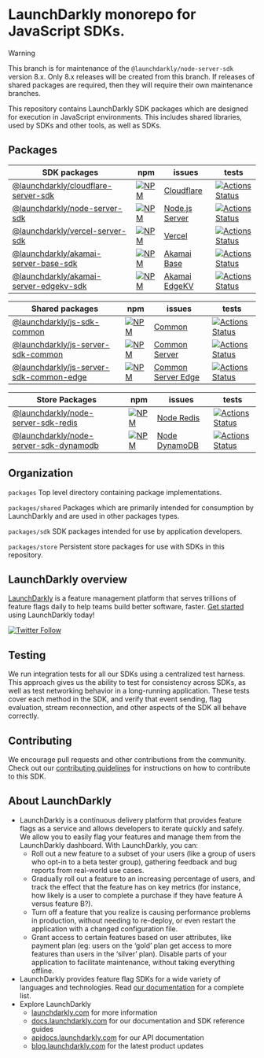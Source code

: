 # LaunchDarkly monorepo for JavaScript SDKs.

> [!WARNING]
> This branch is for maintenance of the `@launchdarkly/node-server-sdk` version 8.x.
> Only 8.x releases will be created from this branch. If releases of shared packages are required, then they will require their own maintenance branches.

This repository contains LaunchDarkly SDK packages which are designed for execution in JavaScript environments.
This includes shared libraries, used by SDKs and other tools, as well as SDKs.

## Packages

| SDK packages                                                                   | npm                                                               | issues                                            | tests                                                                 |
| ------------------------------------------------------------------------------ | ----------------------------------------------------------------- | ------------------------------------------------- | --------------------------------------------------------------------- |
| [@launchdarkly/cloudflare-server-sdk](packages/sdk/cloudflare/README.md)       | [![NPM][sdk-cloudflare-npm-badge]][sdk-cloudflare-npm-link]       | [Cloudflare][package-sdk-cloudflare-issues]       | [![Actions Status][sdk-cloudflare-ci-badge]][sdk-cloudflare-ci]       |
| [@launchdarkly/node-server-sdk](packages/sdk/server-node/README.md)            | [![NPM][sdk-server-node-npm-badge]][sdk-server-node-npm-link]     | [Node.js Server][package-sdk-server-node-issues]  | [![Actions Status][sdk-server-node-ci-badge]][sdk-server-node-ci]     |
| [@launchdarkly/vercel-server-sdk](packages/sdk/vercel/README.md)               | [![NPM][sdk-vercel-npm-badge]][sdk-vercel-npm-link]               | [Vercel][package-sdk-vercel-issues]               | [![Actions Status][sdk-vercel-ci-badge]][sdk-vercel-ci]               |
| [@launchdarkly/akamai-server-base-sdk](packages/sdk/akamai-base/README.md)     | [![NPM][sdk-akamai-base-npm-badge]][sdk-akamai-base-npm-link]     | [Akamai Base][package-sdk-akamai-base-issues]     | [![Actions Status][sdk-akamai-base-ci-badge]][sdk-akamai-base-ci]     |
| [@launchdarkly/akamai-server-edgekv-sdk](packages/sdk/akamai-edgekv/README.md) | [![NPM][sdk-akamai-edgekv-npm-badge]][sdk-akamai-edgekv-npm-link] | [Akamai EdgeKV][package-sdk-akamai-edgekv-issues] | [![Actions Status][sdk-akamai-edgekv-ci-badge]][sdk-akamai-edgekv-ci] |

| Shared packages                                                                      | npm                                                                       | issues                                                      | tests                                                                           |
| ------------------------------------------------------------------------------------ | ------------------------------------------------------------------------- | ----------------------------------------------------------- | ------------------------------------------------------------------------------- |
| [@launchdarkly/js-sdk-common](packages/shared/common/README.md)                      | [![NPM][common-npm-badge]][common-npm-link]                               | [Common][package-shared-common-issues]                      | [![Actions Status][shared-common-ci-badge]][shared-common-ci]                   |
| [@launchdarkly/js-server-sdk-common](packages/shared/sdk-server/README.md)           | [![NPM][js-server-sdk-common-npm-badge]][js-server-sdk-common-npm-link]   | [Common Server][package-shared-sdk-server-issues]           | [![Actions Status][shared-sdk-server-ci-badge]][shared-sdk-server-ci]           |
| [@launchdarkly/js-server-sdk-common-edge](packages/shared/sdk-server-edge/README.md) | [![NPM][js-server-sdk-common-edge-badge]][js-server-sdk-common-edge-link] | [Common Server Edge][package-shared-sdk-server-edge-issues] | [![Actions Status][shared-sdk-server-edge-ci-badge]][shared-sdk-server-edge-ci] |

| Store Packages                                                                              | npm                                                       | issues                                | tests                                                         |
| ------------------------------------------------------------------------------------------- | --------------------------------------------------------- | ------------------------------------- | ------------------------------------------------------------- |
| [@launchdarkly/node-server-sdk-redis](packages/store/node-server-sdk-redis/README.md)       | [![NPM][node-redis-npm-badge]][node-redis-npm-link]       | [Node Redis][node-redis-issues]       | [![Actions Status][node-redis-ci-badge]][node-redis-ci]       |
| [@launchdarkly/node-server-sdk-dynamodb](packages/store/node-server-sdk-dynamodb/README.md) | [![NPM][node-dynamodb-npm-badge]][node-dynamodb-npm-link] | [Node DynamoDB][node-dynamodb-issues] | [![Actions Status][node-dynamodb-ci-badge]][node-dynamodb-ci] |

## Organization

`packages` Top level directory containing package implementations.

`packages/shared` Packages which are primarily intended for consumption by LaunchDarkly and are used in other packages types.

`packages/sdk` SDK packages intended for use by application developers.

`packages/store` Persistent store packages for use with SDKs in this repository.

## LaunchDarkly overview

[LaunchDarkly](https://www.launchdarkly.com) is a feature management platform that serves trillions of feature flags daily to help teams build better software, faster. [Get started](https://docs.launchdarkly.com/home/getting-started) using LaunchDarkly today!

[![Twitter Follow](https://img.shields.io/twitter/follow/launchdarkly.svg?style=social&label=Follow&maxAge=2592000)](https://twitter.com/intent/follow?screen_name=launchdarkly)

## Testing

We run integration tests for all our SDKs using a centralized test harness. This approach gives us the ability to test for consistency across SDKs, as well as test networking behavior in a long-running application. These tests cover each method in the SDK, and verify that event sending, flag evaluation, stream reconnection, and other aspects of the SDK all behave correctly.

## Contributing

We encourage pull requests and other contributions from the community. Check out our [contributing guidelines](CONTRIBUTING.md) for instructions on how to contribute to this SDK.

## About LaunchDarkly

- LaunchDarkly is a continuous delivery platform that provides feature flags as a service and allows developers to iterate quickly and safely. We allow you to easily flag your features and manage them from the LaunchDarkly dashboard. With LaunchDarkly, you can:
  - Roll out a new feature to a subset of your users (like a group of users who opt-in to a beta tester group), gathering feedback and bug reports from real-world use cases.
  - Gradually roll out a feature to an increasing percentage of users, and track the effect that the feature has on key metrics (for instance, how likely is a user to complete a purchase if they have feature A versus feature B?).
  - Turn off a feature that you realize is causing performance problems in production, without needing to re-deploy, or even restart the application with a changed configuration file.
  - Grant access to certain features based on user attributes, like payment plan (eg: users on the ‘gold’ plan get access to more features than users in the ‘silver’ plan). Disable parts of your application to facilitate maintenance, without taking everything offline.
- LaunchDarkly provides feature flag SDKs for a wide variety of languages and technologies. Read [our documentation](https://docs.launchdarkly.com/sdk) for a complete list.
- Explore LaunchDarkly
  - [launchdarkly.com](https://www.launchdarkly.com/ 'LaunchDarkly Main Website') for more information
  - [docs.launchdarkly.com](https://docs.launchdarkly.com/ 'LaunchDarkly Documentation') for our documentation and SDK reference guides
  - [apidocs.launchdarkly.com](https://apidocs.launchdarkly.com/ 'LaunchDarkly API Documentation') for our API documentation
  - [blog.launchdarkly.com](https://blog.launchdarkly.com/ 'LaunchDarkly Blog Documentation') for the latest product updates

[//]: # 'shared/common'
[common-npm-badge]: https://img.shields.io/npm/v/@launchdarkly/js-sdk-common.svg?style=flat-square
[common-npm-link]: https://www.npmjs.com/package/@launchdarkly/js-sdk-common
[shared-common-ci-badge]: https://github.com/launchdarkly/js-core/actions/workflows/common.yml/badge.svg
[shared-common-ci]: https://github.com/launchdarkly/js-core/actions/workflows/common.yml
[package-shared-common-issues]: https://github.com/launchdarkly/js-core/issues?q=is%3Aissue+is%3Aopen+label%3A%22package%3A+shared%2Fcommon%22+
[//]: # 'shared/sdk-server'
[js-server-sdk-common-npm-badge]: https://img.shields.io/npm/v/@launchdarkly/js-server-sdk-common.svg?style=flat-square
[js-server-sdk-common-npm-link]: https://www.npmjs.com/package/@launchdarkly/js-server-sdk-common
[shared-sdk-server-ci-badge]: https://github.com/launchdarkly/js-core/actions/workflows/sdk-server.yml/badge.svg
[shared-sdk-server-ci]: https://github.com/launchdarkly/js-core/actions/workflows/sdk-server.yml
[package-shared-sdk-server-issues]: https://github.com/launchdarkly/js-core/issues?q=is%3Aissue+is%3Aopen+label%3A%22package%3A+shared%2Fsdk-server%22+
[//]: # 'shared/sdk-server-edge'
[js-server-sdk-common-edge-badge]: https://img.shields.io/npm/v/@launchdarkly/js-server-sdk-common-edge.svg?style=flat-square
[js-server-sdk-common-edge-link]: https://www.npmjs.com/package/@launchdarkly/js-server-sdk-common-edge
[shared-sdk-server-edge-ci-badge]: https://github.com/launchdarkly/js-core/actions/workflows/sdk-server-edge.yml/badge.svg
[shared-sdk-server-edge-ci]: https://github.com/launchdarkly/js-core/actions/workflows/sdk-server-edge.yml
[package-shared-sdk-server-edge-issues]: https://github.com/launchdarkly/js-core/issues?q=is%3Aissue+is%3Aopen+label%3A%22package%3A+shared%2Fsdk-server-edge%22+
[//]: # 'sdk/cloudflare'
[sdk-cloudflare-ci-badge]: https://github.com/launchdarkly/js-core/actions/workflows/cloudflare.yml/badge.svg
[sdk-cloudflare-ci]: https://github.com/launchdarkly/js-core/actions/workflows/cloudflare.yml
[sdk-cloudflare-npm-badge]: https://img.shields.io/npm/v/@launchdarkly/cloudflare-server-sdk.svg?style=flat-square
[sdk-cloudflare-npm-link]: https://www.npmjs.com/package/@launchdarkly/cloudflare-server-sdk
[sdk-cloudflare-ghp-badge]: https://img.shields.io/static/v1?label=GitHub+Pages&message=API+reference&color=00add8
[sdk-cloudflare-ghp-link]: https://launchdarkly.github.io/js-core/packages/sdk/cloudflare/docs/
[sdk-cloudflare-dm-badge]: https://img.shields.io/npm/dm/@launchdarkly/cloudflare-server-sdk.svg?style=flat-square
[sdk-cloudflare-dt-badge]: https://img.shields.io/npm/dt/@launchdarkly/cloudflare-server-sdk.svg?style=flat-square
[package-sdk-cloudflare-issues]: https://github.com/launchdarkly/js-core/issues?q=is%3Aissue+is%3Aopen+label%3A%22package%3A+sdk%2Fcloudflare%22+
[//]: # 'sdk/server-node'
[sdk-server-node-npm-badge]: https://img.shields.io/npm/v/@launchdarkly/node-server-sdk.svg?style=flat-square
[sdk-server-node-npm-link]: https://www.npmjs.com/package/@launchdarkly/node-server-sdk
[sdk-server-node-ci-badge]: https://github.com/launchdarkly/js-core/actions/workflows/server-node.yml/badge.svg
[sdk-server-node-ci]: https://github.com/launchdarkly/js-core/actions/workflows/server-node.yml
[package-sdk-server-node-issues]: https://github.com/launchdarkly/js-core/issues?q=is%3Aissue+is%3Aopen+label%3A%22package%3A+sdk%2Fserver-node%22+
[//]: # 'sdk/vercel'
[sdk-vercel-ci-badge]: https://github.com/launchdarkly/js-core/actions/workflows/vercel.yml/badge.svg
[sdk-vercel-ci]: https://github.com/launchdarkly/js-core/actions/workflows/vercel.yml
[sdk-vercel-npm-badge]: https://img.shields.io/npm/v/@launchdarkly/vercel-server-sdk.svg?style=flat-square
[sdk-vercel-npm-link]: https://www.npmjs.com/package/@launchdarkly/vercel-server-sdk
[sdk-vercel-ghp-badge]: https://img.shields.io/static/v1?label=GitHub+Pages&message=API+reference&color=00add8
[sdk-vercel-ghp-link]: https://launchdarkly.github.io/js-core/packages/sdk/vercel/docs/
[sdk-vercel-dm-badge]: https://img.shields.io/npm/dm/@launchdarkly/vercel-server-sdk.svg?style=flat-square
[sdk-vercel-dt-badge]: https://img.shields.io/npm/dt/@launchdarkly/vercel-server-sdk.svg?style=flat-square
[package-sdk-vercel-issues]: https://github.com/launchdarkly/js-core/issues?q=is%3Aissue+is%3Aopen+label%3A%22package%3A+sdk%2Fvercel%22+
[//]: # 'sdk/akamai-base'
[sdk-akamai-base-ci-badge]: https://github.com/launchdarkly/js-core/actions/workflows/akamai-base.yml/badge.svg
[sdk-akamai-base-ci]: https://github.com/launchdarkly/js-core/actions/workflows/akamai-base.yml
[sdk-akamai-base-npm-badge]: https://img.shields.io/npm/v/@launchdarkly/akamai-server-base-sdk.svg?style=flat-square
[sdk-akamai-base-npm-link]: https://www.npmjs.com/package/@launchdarkly/akamai-server-base-sdk
[sdk-akamai-base-ghp-badge]: https://img.shields.io/static/v1?label=GitHub+Pages&message=API+reference&color=00add8
[sdk-akamai-base-ghp-link]: https://launchdarkly.github.io/js-core/packages/sdk/akamai-base/docs/
[sdk-akamai-base-dm-badge]: https://img.shields.io/npm/dm/@launchdarkly/akamai-server-base-sdk.svg?style=flat-square
[sdk-akamai-base-dt-badge]: https://img.shields.io/npm/dt/@launchdarkly/akamai-server-base-sdk.svg?style=flat-square
[package-sdk-akamai-base-issues]: https://github.com/launchdarkly/js-core/issues?q=is%3Aissue+is%3Aopen+label%3A%22package%3A+sdk%2Fakamai-base%22+
[//]: # 'sdk/akamai-edgekv'
[sdk-akamai-edgekv-ci-badge]: https://github.com/launchdarkly/js-core/actions/workflows/akamai-edgekv.yml/badge.svg
[sdk-akamai-edgekv-ci]: https://github.com/launchdarkly/js-core/actions/workflows/akamai-edgekv.yml
[sdk-akamai-edgekv-npm-badge]: https://img.shields.io/npm/v/@launchdarkly/akamai-server-edgekv-sdk.svg?style=flat-square
[sdk-akamai-edgekv-npm-link]: https://www.npmjs.com/package/@launchdarkly/akamai-server-edgekv-sdk
[sdk-akamai-edgekv-ghp-badge]: https://img.shields.io/static/v1?label=GitHub+Pages&message=API+reference&color=00add8
[sdk-akamai-edgekv-ghp-link]: https://launchdarkly.github.io/js-core/packages/sdk/akamai-edgekv/docs/
[sdk-akamai-edgekv-dm-badge]: https://img.shields.io/npm/dm/@launchdarkly/akamai-server-edgekv-sdk.svg?style=flat-square
[sdk-akamai-edgekv-dt-badge]: https://img.shields.io/npm/dt/@launchdarkly/akamai-server-edgekv-sdk.svg?style=flat-square
[package-sdk-akamai-edgekv-issues]: https://github.com/launchdarkly/js-core/issues?q=is%3Aissue+is%3Aopen+label%3A%22package%3A+sdk%2Fakamai-edgekv%22+
[//]: # 'store/node-server-sdk-redis'
[node-redis-ci-badge]: https://github.com/launchdarkly/js-core/actions/workflows/node-redis.yml/badge.svg
[node-redis-ci]: https://github.com/launchdarkly/js-core/actions/workflows/node-redis.yml
[node-redis-npm-badge]: https://img.shields.io/npm/v/@launchdarkly/node-server-sdk-redis.svg?style=flat-square
[node-redis-npm-link]: https://www.npmjs.com/package/@launchdarkly/node-server-sdk-redis
[node-redis-issues]: https://github.com/launchdarkly/js-core/issues?q=is%3Aissue+is%3Aopen+label%3A%22package%3A+store%2Fnode-server-sdk-redis%22+
[//]: # 'store/node-server-sdk-dynamodb'
[node-dynamodb-ci-badge]: https://github.com/launchdarkly/js-core/actions/workflows/node-dynamodb.yml/badge.svg
[node-dynamodb-ci]: https://github.com/launchdarkly/js-core/actions/workflows/node-dynamodb.yml
[node-dynamodb-npm-badge]: https://img.shields.io/npm/v/@launchdarkly/node-server-sdk-dynamodb.svg?style=flat-square
[node-dynamodb-npm-link]: https://www.npmjs.com/package/@launchdarkly/node-server-sdk-dynamodb
[node-dynamodb-issues]: https://github.com/launchdarkly/js-core/issues?q=is%3Aissue+is%3Aopen+label%3A%22package%3A+store%2Fnode-server-sdk-dynamodb%22+
